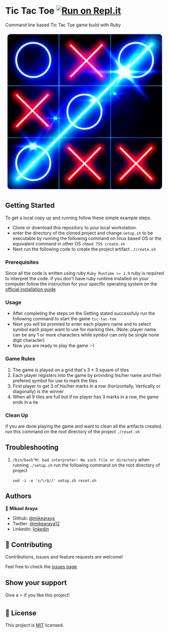 # Tic Tac Toe [![Run on Repl.it](https://repl.it/badge/github/Mikearaya/tic-tac-toe)](https://repl.it/github/Mikearaya/tic-tac-toe)

Command line based Tic Tac Toe game build with Ruby

![cover](./assets/cover.png)

## Getting Started

To get a local copy up and running follow these simple example steps.

- Clone or download this repository to your local workstation.
- enter the directory of the cloned project and change `setup.sh` to be executable by running the following command on linux based OS
  or the equivalent command in other OS
  `chmod 755 create.sh`
- Next run the following code to create the project artifact
  `./create.sh`

### Prerequisites

Since all the code is written using ruby `Ruby Runtime >= 1.9` ruby is required to interpret the code. if you don't have ruby runtime installed on your computer follow the instruction for your specific operating system on the [official installation guide](https://www.ruby-lang.org/en/documentation/installation/)

### Usage

- After completing the steps on the Getting stated successfuly run the following command to start the game
  `tic-tac-toe`
- Next you will be promted to enter each players name and to select symbol each player want to use for marking tiles.
  (Note: player name can be any 1 or more characters while symbol can only be single none digit character)
- Now you are ready to play the game :-)

### Game Rules

1. The game is played on a grid that's 3 \* 3 square of tiles
2. Each player registers into the game by providing his/her name and their prefered symbol for use to mark the tiles
3. First player to get 3 of his/her marks in a row (horizontally, Vertically or diagonally) is the winner
4. When all 9 tiles are full but if no player has 3 marks in a row, the game ends in a tie

### Clean Up

if you are done playing the game and want to clean all the artifacts created, run this command on the root directory of the project
`./reset.sh`

## Troubleshooting

1. `/bin/bash^M: bad interpreter: No such file or directory` when running `./setup.sh`
   run the following command on the root directory of project

   `sed -i -e 's/\r$//' setup.sh reset.sh`

## Authors

👤 **Mikael Araya**

- Github: [@mikearaya](https://github.com/mikearaya)
- Twitter: [@mikearaya12](https://twitter.com/mikearaya12)
- Linkedin: [linkedin](https://linkedin.com/in/mikael-araya)

## 🤝 Contributing

Contributions, issues and feature requests are welcome!

Feel free to check the [issues page](issues/).

## Show your support

Give a ⭐️ if you like this project!

## 📝 License

This project is [MIT](lic.url) licensed.
